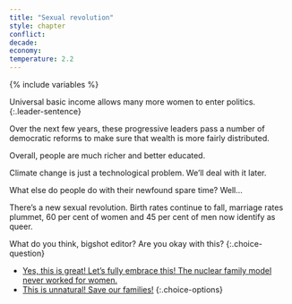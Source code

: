 ```yaml
---
title: "Sexual revolution"
style: chapter
conflict: 
decade: 
economy: 
temperature: 2.2
---
```


{% include variables %}

Universal basic income allows many more women to enter politics. 
{:.leader-sentence}

Over the next few years, these progressive leaders pass a number of democratic reforms to make sure that wealth is more fairly distributed.

Overall, people are much richer and better educated.

Climate change is just a technological problem. We’ll deal with it later.

What else do people do with their newfound spare time? Well…

There’s a new sexual revolution. Birth rates continue to fall, marriage rates plummet, 60 per cent of women and 45 per cent of men now identify as queer.

What do you think, bigshot editor? Are you okay with this?
{:.choice-question}

- [Yes, this is great! Let’s fully embrace this! The nuclear family model never worked for women.](chapter_refugee-crisis-and-designer-world.html)
- [This is unnatural! Save our families!](chapter_gender-strongmen.html)
{:.choice-options}

